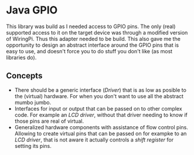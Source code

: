 # Java GPIO
This library was build as I needed access to GPIO pins. The only (real) supported access to it on the target device was through a modified version of WiringPi. Thus this adapter needed to be build. This also gave me the opportunity to design an abstract interface around the GPIO pins that is easy to use, and doesn't force you to do stuff you don't like (as most libraries do).

## Concepts
- There should be a generic interface (*Driver*) that is as low as posible to the (virtual) hardware. For when you don't want to use all the abstract mumbo jumbo.
- Interfaces for input or output that can be passed on to other complex code. For example an *LCD driver*, without that driver needing to know if those pins are real of virtual.
- Generalized hardware components with assistance of flow control pins. Allowing to create virtual pins that can be passed on for exampke to an *LCD driver*, that is not aware it actually controls a *shift register* for setting its pins.